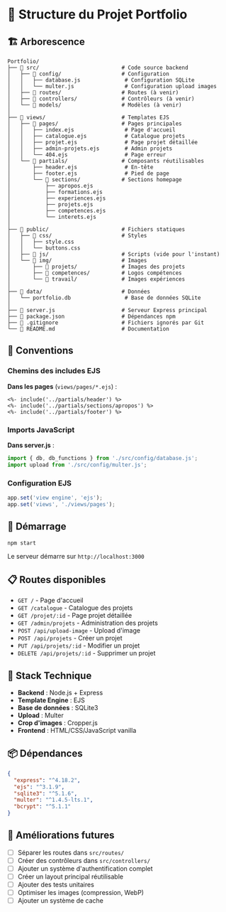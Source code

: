 # 📁 Structure du Projet Portfolio

## 🏗️ Arborescence

```
Portfolio/
├── 📂 src/                          # Code source backend
│   ├── 📂 config/                   # Configuration
│   │   ├── database.js              # Configuration SQLite
│   │   └── multer.js                # Configuration upload images
│   ├── 📂 routes/                   # Routes (à venir)
│   ├── 📂 controllers/              # Contrôleurs (à venir)
│   └── 📂 models/                   # Modèles (à venir)
│
├── 📂 views/                        # Templates EJS
│   ├── 📂 pages/                    # Pages principales
│   │   ├── index.ejs                # Page d'accueil
│   │   ├── catalogue.ejs            # Catalogue projets
│   │   ├── projet.ejs               # Page projet détaillée
│   │   ├── admin-projets.ejs        # Admin projets
│   │   └── 404.ejs                  # Page erreur
│   └── 📂 partials/                 # Composants réutilisables
│       ├── header.ejs               # En-tête
│       ├── footer.ejs               # Pied de page
│       └── 📂 sections/             # Sections homepage
│           ├── apropos.ejs
│           ├── formations.ejs
│           ├── experiences.ejs
│           ├── projets.ejs
│           ├── competences.ejs
│           └── interets.ejs
│
├── 📂 public/                       # Fichiers statiques
│   ├── 📂 css/                      # Styles
│   │   ├── style.css
│   │   └── buttons.css
│   ├── 📂 js/                       # Scripts (vide pour l'instant)
│   └── 📂 img/                      # Images
│       ├── 📂 projets/              # Images des projets
│       ├── 📂 competences/          # Logos compétences
│       └── 📂 travail/              # Images expériences
│
├── 📂 data/                         # Données
│   └── portfolio.db                 # Base de données SQLite
│
├── 📄 server.js                     # Serveur Express principal
├── 📄 package.json                  # Dépendances npm
├── 📄 .gitignore                    # Fichiers ignorés par Git
└── 📄 README.md                     # Documentation

```

## 🎯 Conventions

### Chemins des includes EJS

**Dans les pages** (`views/pages/*.ejs`) :
```ejs
<%- include('../partials/header') %>
<%- include('../partials/sections/apropos') %>
<%- include('../partials/footer') %>
```

### Imports JavaScript

**Dans server.js** :
```javascript
import { db, db_functions } from './src/config/database.js';
import upload from './src/config/multer.js';
```

### Configuration EJS

```javascript
app.set('view engine', 'ejs');
app.set('views', './views/pages');
```

## 🚀 Démarrage

```bash
npm start
```

Le serveur démarre sur `http://localhost:3000`

## 📋 Routes disponibles

- `GET /` - Page d'accueil
- `GET /catalogue` - Catalogue des projets
- `GET /projet/:id` - Page projet détaillée
- `GET /admin/projets` - Administration des projets
- `POST /api/upload-image` - Upload d'image
- `POST /api/projets` - Créer un projet
- `PUT /api/projets/:id` - Modifier un projet
- `DELETE /api/projets/:id` - Supprimer un projet

## 🎨 Stack Technique

- **Backend** : Node.js + Express
- **Template Engine** : EJS
- **Base de données** : SQLite3
- **Upload** : Multer
- **Crop d'images** : Cropper.js
- **Frontend** : HTML/CSS/JavaScript vanilla

## 📦 Dépendances

```json
{
  "express": "^4.18.2",
  "ejs": "^3.1.9",
  "sqlite3": "^5.1.6",
  "multer": "^1.4.5-lts.1",
  "bcrypt": "^5.1.1"
}
```

## 🔧 Améliorations futures

- [ ] Séparer les routes dans `src/routes/`
- [ ] Créer des contrôleurs dans `src/controllers/`
- [ ] Ajouter un système d'authentification complet
- [ ] Créer un layout principal réutilisable
- [ ] Ajouter des tests unitaires
- [ ] Optimiser les images (compression, WebP)
- [ ] Ajouter un système de cache
